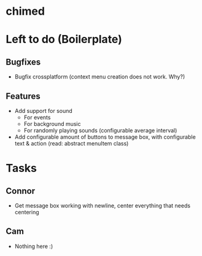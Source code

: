 chimed
======

# Left to do (Boilerplate)
## Bugfixes

- Bugfix crossplatform (context menu creation does not work. Why?)

## Features
- Add support for sound
  - For events
  - For background music
  - For randomly playing sounds (configurable average interval)
- Add configurable amount of buttons to message box, with configurable text & action (read: abstract menuItem class)

# Tasks
## Connor
- Get message box working with newline, center everything that needs centering

## Cam
- Nothing here :)
